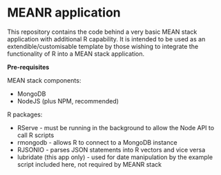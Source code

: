 # MEANR application

This repository contains the code behind a very basic MEAN stack application with additional R capability. It is intended to be used as an extendible/customisable template by those wishing to integrate the functionality of R into a MEAN stack application.

**Pre-requisites**

MEAN stack components:
* MongoDB
* NodeJS (plus NPM, recommended)

R packages:
* RServe - must be running in the background to allow the Node API to call R scripts
* rmongodb - allows R to connect to a MongoDB instance
* RJSONIO - parses JSON statements into R vectors and vice versa
* lubridate (this app only) - used for date manipulation by the example script included here, not required by MEANR stack 